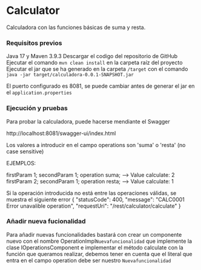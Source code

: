 # Calculator
Calculadora con las funciones básicas de suma y resta. 

### Requisitos previos
Java 17 y Maven 3.9.3
Descargar el codigo del repositorio de GitHub
Ejecutar el comando `mvn clean install` en la carpeta raíz del proyecto
Ejecutar el jar que se ha generado en la carpeta `/target` con el comando
 `java -jar target/calculadora-0.0.1-SNAPSHOT.jar`

El puerto configurado es 8081, se puede cambiar antes de generar el jar en el `application.properties`

### Ejecución y pruebas

Para probar la calculadora, puede hacerse mendiante el Swagger

http://localhost:8081/swagger-ui/index.html

Los valores a introducir en el campo operations son 'suma' o 'resta' (no case sensitive)

EJEMPLOS:

firstParam 1; secondParam  1; operation suma; --> Value calculate: 2
firstParam 2; secondParam  1; operation resta; --> Value calculate: 1

Si la operación introducida no está entre las operaciones válidas, se muestra el siguiente error
{
  "statusCode": 400,
  "message": "CALC0001 Error unavalible operation",
  "requestUri": "/rest/calculator/calculate"
}

### Añadir nueva fucionalidad

Para añadir nuevas funcionalidades bastará con crear un componente nuevo con el nombre OperationImpl`Nuevafuncionalidad`  que implemente la clase IOperationsComponent
e implementar el método calculate con la función que queramos realizar, debemos tener en cuenta que el literal que entra en el campo operation debe ser nuestro `Nuevafuncionalidad`




